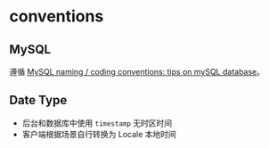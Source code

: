 # conventions

## MySQL

遵循 [MySQL naming / coding conventions: tips on mySQL database](https://anandarajpandey.com/2015/05/10/mysql-naming-coding-conventions-tips-on-mysql-database/)。

## Date Type

* 后台和数据库中使用 `timestamp` 无时区时间
* 客户端根据场景自行转换为 Locale 本地时间

